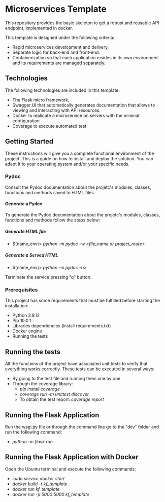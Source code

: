 # Microservices Template
This repository provides the basic skeleton to get a robust and reusable API endpoint, implemented in docker.

This template is designed under the following criteria:
- Rapid microservices development and delivery,
- Separate logic for back-end and front-end.
- Containerization so that each application resides in its own environment and its requirements are managed separately.

## Technologies
The following technologies are included in this template:
- The Flask micro framework,
- Swagger UI that automatically generates documentation that allows to viewing and interacting with API resources.
- Docker to replicate a microservice on servers with the minimal configuration
- Coverage to execute automated test.

## Getting Started
These instructions will give you a complete functional environment of the project. 
This is a guide on how to install and deploy the solution. You can adapt it to 
your operating system and/or your specific needs.

### Pydoc
Consult the Pydoc documentation about the projetc's modules, classes, functions and methods saved to HTML files.

#### Generate a Pydoc
To generate the Pydoc documentation about the projetc's modules, classes, functions and methods follow the steps below:
##### Generate HTML file
- $(name_env)>  *python -m pydoc -w <file_name or project_route>*

##### Generate a Served HTML
- $(name_env)>  *python -m pydoc -b>*

Terminate the service pressing "q" button.

### Prerequisites
This project has some requirements that must be fulfilled before starting the installation:
- Python 3.9.12
- Pip 10.0.1
- Libraries dependencies (install requirements.txt)
- Docker engine 
- Running the tests

## Running the tests
All the functions of the project have associated unit tests to verify that everything works correctly. These tests can be executed in several ways:
- By going to the test file and running them one by one.
- Through the coverage library:
  - *pip install coverage*
  - *coverage run -m unittest discover*
  - To obtain the test report: *coverage report*

## Running the Flask Application
Run the wsgi.py file or through the command line go to the "dev" folder and run the following command:
 - *python -m flask run*

## Running the Flask Application with Docker
Open the Ubuntu terminal and execute the following commands:
- *sudo service docker start*
- *docker build -t  kf_template .*
- *docker run kf_template*
- *docker run -p 5000:5000 kf_template*
